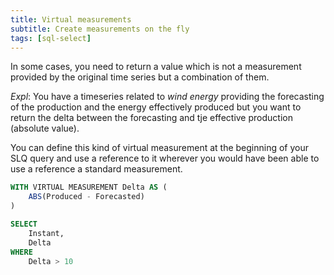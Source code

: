 ```yaml
---
title: Virtual measurements
subtitle: Create measurements on the fly
tags: [sql-select]
---
```


In some cases, you need to return a value which is not a measurement provided by the original time series but a combination of them.

*Expl*: You have a timeseries related to *wind energy* providing the forecasting of the production and the energy effectively produced but you want to return the delta between the forecasting and tje effective production (absolute value).

You can define this kind of virtual measurement at the beginning of your SLQ query and use a reference to it wherever you would have been able to use a reference a standard measurement.

```sql
WITH VIRTUAL MEASUREMENT Delta AS (
    ABS(Produced - Forecasted)
)

SELECT
    Instant,
    Delta
WHERE
    Delta > 10
```
